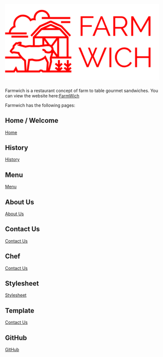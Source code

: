 # ![logo](https://github.com/perrautc/farmwich/blob/master/images/Farmwich.png)

Farmwich is a restaurant concept of farm to table gourmet sandwiches. You can view the website here:[FarmWich](https://perrautc.github.io/farmwich/)

Farmwich has the following pages:

## Home / Welcome
[Home](https://perrautc.github.io/farmwich/index.html)

## History
[History](https://perrautc.github.io/farmwich/history.html)

## Menu
[Menu](https://perrautc.github.io/farmwich/menu.html)

## About Us
[About Us](https://perrautc.github.io/farmwich/aboutus.html)

## Contact Us
[Contact Us](https://perrautc.github.io/farmwich/contactus.html)

## Chef
[Contact Us](https://perrautc.github.io/farmwich/chef.html)

## Stylesheet
[Stylesheet](https://perrautc.github.io/farmwich/styles.css)

## Template
[Contact Us](https://perrautc.github.io/farmwich/template.html)

## GitHub
[GitHub](https://github.com/perrautc/farmwich)
